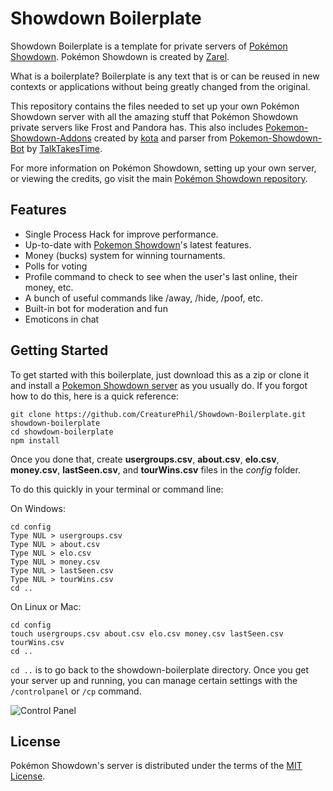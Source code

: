 Showdown Boilerplate
========================================================================

Showdown Boilerplate is a template for private servers of [Pokémon Showdown][1]. Pokémon Showdown is created by [Zarel][2].

What is a boilerplate? Boilerplate is any text that is or can be reused in new contexts or applications without being greatly changed from the original.

This repository contains the files needed to set up your own Pokémon Showdown server with all the amazing stuff that Pokémon Showdown private servers like Frost and Pandora has. This also includes [Pokemon-Showdown-Addons][3] created by [kota][4] and parser from [Pokemon-Showdown-Bot][5] by [TalkTakesTime][6].

For more information on Pokémon Showdown, setting up your own server, or viewing the credits, go visit the main [Pokémon Showdown repository][1].

  [1]: https://github.com/Zarel/Pokemon-Showdown
  [2]: https://github.com/Zarel
  [3]: https://github.com/kotarou3/Pokemon-Showdown-Addons
  [4]: https://github.com/kotarou3
  [5]: https://github.com/TalkTakesTime/Pokemon-Showdown-Bot
  [6]: https://github.com/TalkTakesTime


Features
------------------------------------------------------------------------

* Single Process Hack for improve performance.
* Up-to-date with [Pokemon Showdown][1]'s latest features.
* Money (bucks) system for winning tournaments.
* Polls for voting
* Profile command to check to see when the user's last online, their money, etc.
* A bunch of useful commands like /away, /hide, /poof, etc.
* Built-in bot for moderation and fun
* Emoticons in chat

Getting Started
------------------------------------------------------------------------
To get started with this boilerplate, just download this as a zip or clone it and install a [Pokemon Showdown server][1] as you usually do.
If you forgot how to do this, here is a quick reference:

	git clone https://github.com/CreaturePhil/Showdown-Boilerplate.git showdown-boilerplate
	cd showdown-boilerplate
	npm install

Once you done that, create __usergroups.csv__, __about.csv__, __elo.csv__, __money.csv__, __lastSeen.csv__, and __tourWins.csv__ files in the _config_ folder.

To do this quickly in your terminal or command line:

On Windows:

	cd config
	Type NUL > usergroups.csv
	Type NUL > about.csv
	Type NUL > elo.csv
	Type NUL > money.csv
	Type NUL > lastSeen.csv
	Type NUL > tourWins.csv
	cd ..

On Linux or Mac:

	cd config
	touch usergroups.csv about.csv elo.csv money.csv lastSeen.csv tourWins.csv
	cd ..

`cd ..` is to go back to the showdown-boilerplate directory.
Once you get your server up and running, you can manage certain settings with the `/controlpanel` or `/cp` command.

![Control Panel](http://i.imgur.com/ImBbK5x.png "Control Panel")

License
------------------------------------------------------------------------

Pokémon Showdown's server is distributed under the terms of the [MIT License][7].

  [7]: https://github.com/Zarel/Pokemon-Showdown/blob/master/LICENSE
